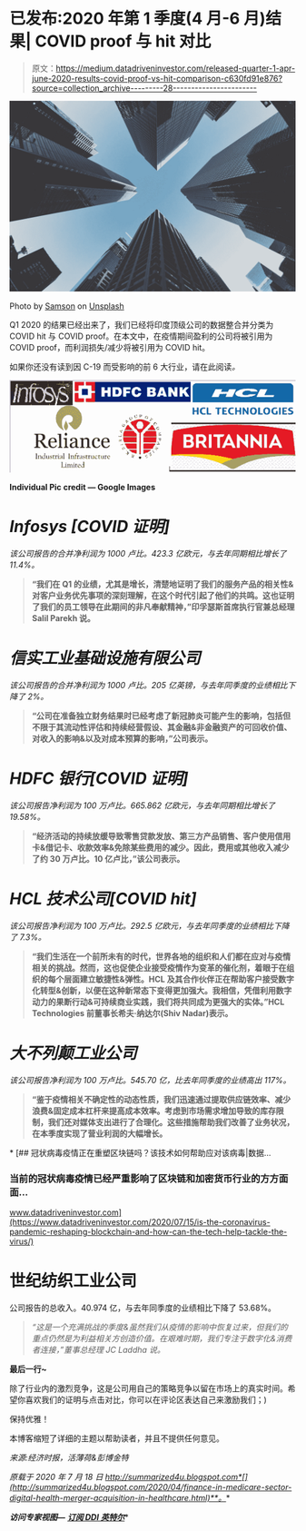 # 已发布:2020 年第 1 季度(4 月-6 月)结果| COVID proof 与 hit 对比

> 原文：<https://medium.datadriveninvestor.com/released-quarter-1-apr-june-2020-results-covid-proof-vs-hit-comparison-c630fd91e876?source=collection_archive---------28----------------------->

![](img/87ea7c4eb289c55836e72cc106878400.png)

Photo by [Samson](https://unsplash.com/@samsonyyc?utm_source=medium&utm_medium=referral) on [Unsplash](https://unsplash.com?utm_source=medium&utm_medium=referral)

Q1 2020 的结果已经出来了，我们已经将印度顶级公司的数据整合并分类为 COVID hit 与 COVID proof。在本文中，在疫情期间盈利的公司将被引用为 COVID proof，而利润损失/减少将被引用为 COVID hit。

如果你还没有读到因 C-19 而受影响的前 6 大行业，请在此阅读[](https://www.blogger.com/blog/post/edit/9149716472790565269/1630720115559569253#)*。*

*![](img/6ae18bc407ba96788b6f99bb24a78820.png)*

**Individual Pic credit — Google Images**

# *Infosys [COVID 证明]*

*该公司报告的合并净利润为 1000 卢比。423.3 亿欧元，与去年同期相比增长了 11.4%。*

> **“我们在 Q1 的业绩，尤其是增长，清楚地证明了我们的服务产品的相关性&对客户业务优先事项的深刻理解，在这个时代引起了他们的共鸣。这也证明了我们的员工领导在此期间的非凡奉献精神，”印孚瑟斯首席执行官兼总经理 Salil Parekh 说。**

# *信实工业基础设施有限公司*

*该公司报告的合并净利润为 1000 卢比。205 亿英镑，与去年同季度的业绩相比下降了 2%。*

> **“公司在准备独立财务结果时已经考虑了新冠肺炎可能产生的影响，包括但不限于其流动性评估和持续经营假设、其金融&非金融资产的可回收价值、对收入的影响&以及对成本预算的影响，”公司表示。**

# *HDFC 银行[COVID 证明]*

*该公司报告净利润为 100 万卢比。665.862 亿欧元，与去年同期相比增长了 19.58%。*

> **“经济活动的持续放缓导致零售贷款发放、第三方产品销售、客户使用信用卡&借记卡、收款效率&免除某些费用的减少。因此，费用或其他收入减少了约 30 万卢比。10 亿卢比，”该公司表示。**

# *HCL 技术公司[COVID hit]*

*该公司报告净利润为 100 万卢比。292.5 亿欧元，与去年同季度的业绩相比下降了 7.3%。*

> **“我们生活在一个前所未有的时代，世界各地的组织和人们都在应对与疫情相关的挑战。然而，这也促使企业接受疫情作为变革的催化剂，着眼于在组织的每个层面建立敏捷性&弹性。HCL 及其合作伙伴正在帮助客户接受数字化转型&创新，以便在这种新常态下变得更加强大。我相信，凭借利用数字动力的果断行动&可持续商业实践，我们将共同成为更强大的实体。”HCL Technologies 前董事长希夫·纳达尔(Shiv Nadar)表示。**

# *大不列颠工业公司*

*该公司报告净利润为 100 万卢比。545.70 亿，比去年同季度的业绩高出 117%。*

> **“鉴于疫情相关不确定性的动态性质，我们迅速通过提取供应链效率、减少浪费&固定成本杠杆来提高成本效率。考虑到市场需求增加导致的库存限制，我们还对媒体支出进行了合理化。这些措施帮助我们改善了业务状况，在本季度实现了营业利润的大幅增长。**

*[](https://www.datadriveninvestor.com/2020/07/15/is-the-coronavirus-pandemic-reshaping-blockchain-and-how-can-the-tech-help-tackle-the-virus/) [## 冠状病毒疫情正在重塑区块链吗？该技术如何帮助应对该病毒|数据…

### 当前的冠状病毒疫情已经严重影响了区块链和加密货币行业的方方面面…

www.datadriveninvestor.com](https://www.datadriveninvestor.com/2020/07/15/is-the-coronavirus-pandemic-reshaping-blockchain-and-how-can-the-tech-help-tackle-the-virus/) 

# 世纪纺织工业公司

公司报告的总收入。40.974 亿，与去年同季度的业绩相比下降了 53.68%。

> *“这是一个充满挑战的季度&虽然我们从疫情的影响中恢复过来，但我们的重点仍然是为利益相关方创造价值。在艰难时期，我们专注于数字化&消费者连接，”董事总经理 JC Laddha 说。*

**最后一行~**

除了行业内的激烈竞争，这是公司用自己的策略竞争以留在市场上的真实时间。希望你喜欢我们的证明与点击对比，你可以在评论区表达自己来激励我们；)

保持优雅！

本博客缩短了详细的主题以帮助读者，并且不提供任何意见。

*来源:经济时报，活薄荷&彭博金特*

*原载于 2020 年 7 月 18 日 http://summarized4u.blogspot.com*[](http://summarized4u.blogspot.com/2020/04/finance-in-medicare-sector-digital-health-merger-acquisition-in-healthcare.html)**。**

***访问专家视图—** [**订阅 DDI 英特尔**](https://datadriveninvestor.com/ddi-intel)**